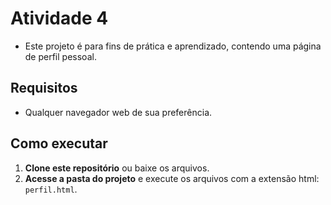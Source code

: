 # Atividade 4

- Este projeto é para fins de prática e aprendizado, contendo uma página de perfil pessoal.

## Requisitos

- Qualquer navegador web de sua preferência.

## Como executar

1. **Clone este repositório** ou baixe os arquivos.
2. **Acesse a pasta do projeto** e execute os arquivos com a extensão html: `perfil.html`.

##
